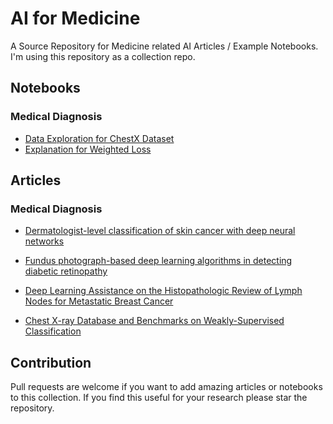 # AI for Medicine

A Source Repository for Medicine related AI Articles / Example Notebooks.
I'm using this repository as a collection repo.


## Notebooks
### Medical Diagnosis
* [Data Exploration for ChestX Dataset](notebooks/medical_diagnosis/dataExplorationW1_lab1.py)
* [Explanation for Weighted Loss](notebooks/medical_diagnosis/CountingLabels_W1_lab2.py)

## Articles

### Medical Diagnosis
* [Dermatologist-level classification of skin cancer
with deep neural networks](articles/medical_diagnosis/Dermatology.pdf)

* [Fundus photograph-based deep learning algorithms in detecting
diabetic retinopathy](articles/medical_diagnosis/ophthalmology.pdf)

* [Deep Learning Assistance on the
Histopathologic Review of Lymph Nodes for Metastatic
Breast Cancer](articles/medical_diagnosis/Histopathology.pdf)

* [Chest X-ray Database and Benchmarks on
Weakly-Supervised Classification](articles/medical_diagnosis/ChestX.pdf)


## Contribution
Pull requests are welcome if you want to add amazing articles or notebooks to this collection.
If you find this useful for your research please star the repository.
